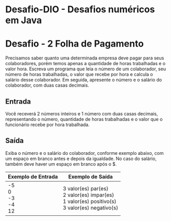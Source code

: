 # Desafio-DIO - Desafios  numéricos em Java


<h1>Desafio - 2 Folha de Pagamento</h1>
Precisamos saber quanto uma determinada empresa deve pagar para seus colaboradores, porém temos apenas a quantidade de horas trabalhadas
e o valor hora. Escreva um programa que leia o número de um colaborador, seu número de horas trabalhadas, 
o valor que recebe por hora e calcula o salário desse colaborador. Em seguida, apresente o número e o salário do colaborador,
com duas casas decimais.
<h2>Entrada</h2>
Você receverá 2 números inteiros e 1 número com duas casas decimais, representando o número, 
quantidade de horas trabalhadas e o valor que o funcionário recebe por hora trabalhada.
<h2>Saída</h2>
Exiba o número e o salário do colaborador, conforme exemplo abaixo, com um espaço em branco antes e depois da igualdade.
No caso do salário, também deve haver um espaço em branco após o $.

| Exemplo de Entrada | Exemplo de Saída|
| ---|--- |
| -5<br>0 <br>-3<br> -4<br> 12| 3 valor(es) par(es)<br>2 valor(es) impar(es) <br>1 valor(es) positivo(s)<br> 3 valor(es) negativo(s)|
